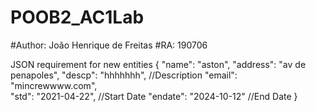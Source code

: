 # POOB2_AC1Lab
#Author:  João Henrique de Freitas 
#RA: 190706 

JSON requirement for new entities <POST>
{ 
    "name": "aston",
    "address": "av de penapoles",
    "descp": "hhhhhhh",         //Description
    "email": "mincrewwww.com",  
    "std": "2021-04-22",        //Start Date
    "endate": "2024-10-12"      //End Date
}
